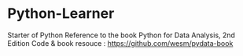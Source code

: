 # Python-Learner
Starter of Python
Reference to the book Python for Data Analysis, 2nd Edition
Code & book resouce : https://github.com/wesm/pydata-book
